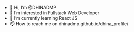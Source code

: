 - 👋 Hi, I’m @DHINADMP
- 👀 I’m interested in Fullstack Web Developer
- 🌱 I’m currently learning React JS
- 📫 How to reach me on dhinadmp.github.io/dhina_profile/ 

<!---
DHINADMP/DHINADMP is a ✨ special ✨ repository because its `README.md` (this file) appears on your GitHub profile.
You can click the Preview link to take a look at your changes.
--->
